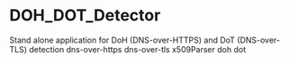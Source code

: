 # DOH_DOT_Detector
Stand alone application for DoH (DNS-over-HTTPS) and DoT (DNS-over-TLS) detection dns-over-https dns-over-tls x509Parser doh dot
